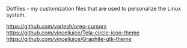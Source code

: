 Dotfiles - my customization files that are used to personalize the Linux system.

https://github.com/varlesh/oreo-cursors<br>
https://github.com/vinceliuice/Tela-circle-icon-theme<br>
https://github.com/vinceliuice/Graphite-gtk-theme<br>
